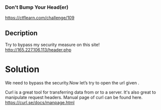 ### Don't Bump Your Head(er) 
https://ctflearn.com/challenge/109

## Decription
Try to bypass my security measure on this site! http://165.227.106.113/header.php

#  Solution
We need to bypass the security.Now let’s try to open the url given .

Curl is a great tool for transferring data from or to a server. It's also great to manipulate request headers. Manual page of curl can be found here. 
https://curl.se/docs/manpage.html

 
